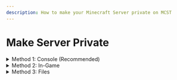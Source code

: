 ```yaml
---
description: How to make your Minecraft Server private on MCST
---
```


# Make Server Private

<details>

<summary>Method 1: Console (Recommended)</summary>

1\) Navigate to your server panel.\
2\) Navigate to the server you want to edit.

![](<../.gitbook/assets/image (24).png>)\
\
3\) Go to the console tab.

![](<../.gitbook/assets/image (37).png>)\
\
3\) Run the command `whitelist on`

![](<../.gitbook/assets/image (45).png>)\
![](<../.gitbook/assets/image (50).png>)\
\
To add players to your server, use the command `whitelist add playername`

![](<../.gitbook/assets/image (22).png>)\
\
To remove players from your server, use the command `whitelist remove playername`

![](<../.gitbook/assets/image (35).png>)\
\
Note:\
Commands submitted in console do not need a `/` prior to the command.

</details>

<details>

<summary>Method 2: In-Game</summary>

1\) Join the server you want to edit, the IP can be found on the console page of your server.

![](<../.gitbook/assets/image (5).png>)\
\
2\) Run the command `/whitelist on`

![](<../.gitbook/assets/image (25).png>)\
\
To add players to your server, use the command `/whitelist add playername`

![](<../.gitbook/assets/image (13).png>)\
\
To remove players from your server, use the command `/whitelist remove playername`

![](<../.gitbook/assets/image (36).png>)\
\
Note:\
You must have permissions to run these commands in-game.\
To add these permissions, follow the steps above:\
\
1\) Navigate to your server panel.\
2\) Navigate to the server you want to edit.

![](<../.gitbook/assets/image (18).png>)\
\
3\) Go to the console tab.

![](<../.gitbook/assets/image (40).png>)\
\
4\) Run the command `op playername`

![](<../.gitbook/assets/image (29).png>)

</details>

<details>

<summary>Method 3: Files</summary>

1\) Navigate to your server panel.\
2\) Navigate to the server you want to edit.\
3\) Navigate to the files tab.\
4\) Navigate to the root directory.\
5\) Navigate to\
6\) Edit the line `white-list=false` to `white-list=true`\
7\) Edit the `whitelist.json` file with the players you want to allow on your server.\
\
Recommended:\
For non-technical users, please use the methods above.\
\
Note:\
The line you need to edit may not be as described above, although similar.

</details>
